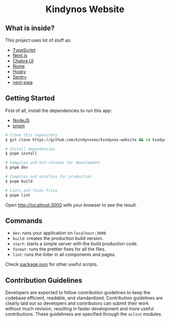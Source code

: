 <h1 align="center">
<strong>Kindynos Website</strong>
</h1>

## What is inside?

This project uses lot of stuff as:

- [TypeScript](https://www.typescriptlang.org)
- [Next.js](https://nextjs.org)
- [Chakra UI](https://chakra-ui.com)
- [Rome](https://eslint.org)
- [Husky](https://github.com/typicode/husky)
- [Sentry](https://sentry.io/)
- [next-pwa](https://www.npmjs.com/package/next-pwa)

## Getting Started

First of all, install the dependencies to run this app:

- [NodeJS](https://nodejs.org)
- [pnpm](https://pnpm.io/)

```bash
# Clone this repository
$ git clone https://github.com/kindynosmx/kindynos-website && cd kindynos-website

# Install dependencies
$ pnpm install

# Compiles and hot-reloads for development
$ pnpm dev

# Compiles and minifies for production
$ pnpm build

# Lints and fixes files
$ pnpm lint
```

Open [http://localhost:3000](http://localhost:3000) with your browser to see the result.

## Commands

- `dev`: runs your application on `localhost:3000`.
- `build`: creates the production build version.
- `start`: starts a simple server with the build production code.
- `format`: runs the prettier fixes for all the files.
- `lint`: runs the linter in all components and pages.

Check [package.json](./package.json) for other useful scripts.

## Contribution Guidelines

Developers are expected to follow contribution guidelines to keep the codebase efficient, readable, and standardized. Contribution guidelines are clearly laid out so developers and contributors can submit their work without much revision, resulting in faster development and more useful contributions. These guideliness are specified through the `eslint` modules.
